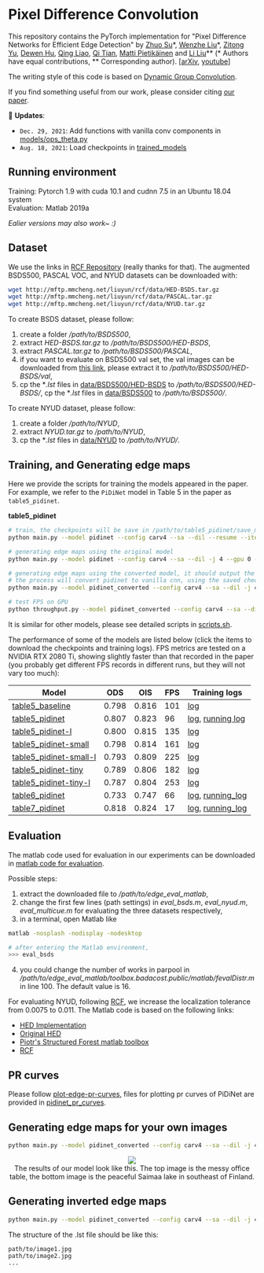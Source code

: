 # Pixel Difference Convolution

This repository contains the PyTorch implementation for 
"Pixel Difference Networks for Efficient Edge Detection" 
by 
[Zhuo Su](https://zhuogege1943.com/homepage/)\*, 
[Wenzhe Liu]()\*, 
[Zitong Yu](https://www.oulu.fi/university/researcher/zitong-yu),
[Dewen Hu](https://dblp.org/pers/h/Hu:Dewen.html), 
[Qing Liao](http://liaoqing.me/),
[Qi Tian](https://scholar.google.com/citations?user=61b6eYkAAAAJ&hl=en),
[Matti Pietikäinen](https://en.wikipedia.org/wiki/Matti_Pietik%C3%A4inen_(academic)) and 
[Li Liu](http://lilyliliu.com/)\*\* 
(\* Authors have equal contributions, \*\* Corresponding author). \[[arXiv](https://arxiv.org/abs/2108.07009), [youtube](https://www.youtube.com/watch?v=jEAh_4wm1UU)\]

The writing style of this code is based on [Dynamic Group Convolution](https://github.com/zhuogege1943/dgc).

If you find something useful from our work, please consider citing [our paper](pdc.bib). 

:rocket: **Updates**:
- `Dec. 29, 2021`: Add functions with vanilla conv components in [models/ops\_theta.py](models/ops_theta.py)
- `Aug. 18, 2021`: Load checkpoints in [trained\_models](trained_models)

## Running environment

Training: Pytorch 1.9 with cuda 10.1 and cudnn 7.5 in an Ubuntu 18.04 system <br>
Evaluation: Matlab 2019a

*Ealier versions may also work~ :)*

## Dataset

We use the links in [RCF Repository](https://github.com/yun-liu/rcf#testing-rcf) (really thanks for that). The augmented BSDS500, PASCAL VOC, and NYUD datasets can be downloaded with:

```bash
wget http://mftp.mmcheng.net/liuyun/rcf/data/HED-BSDS.tar.gz
wget http://mftp.mmcheng.net/liuyun/rcf/data/PASCAL.tar.gz
wget http://mftp.mmcheng.net/liuyun/rcf/data/NYUD.tar.gz
```

To create BSDS dataset, please follow:

1. create a folder */path/to/BSDS500*, 
2. extract *HED-BSDS.tar.gz* to */path/to/BSDS500/HED-BSDS*,
3. extract *PASCAL.tar.gz* to */path/to/BSDS500/PASCAL*,
4. if you want to evaluate on BSDS500 val set, the val images can be downloaded from [this link](https://drive.google.com/file/d/1q0jdUM9PStWT12o1RgTLOKOXN3Ql5OxS/view?usp=sharing), please extract it to */path/to/BSDS500/HED-BSDS/val*,
5. cp the \**.lst* files in [data/BSDS500/HED-BSDS](data/BSDS500/HED-BSDS) to */path/to/BSDS500/HED-BSDS/*, cp the \**.lst* files in [data/BSDS500](data/BSDS500) to */path/to/BSDS500/*.

To create NYUD dataset, please follow:

1. create a folder */path/to/NYUD*,
2. extract *NYUD.tar.gz* to */path/to/NYUD*,
3. cp the \**.lst* files in [data/NYUD](data/NYUD) to */path/to/NYUD/*.


## Training, and Generating edge maps

Here we provide the scripts for training the models appeared in the paper. For example, we refer to the `PiDiNet` model in Table 5 in the paper as `table5_pidinet`. 


**table5_pidinet**
```bash
# train, the checkpoints will be save in /path/to/table5_pidinet/save_models/ during training
python main.py --model pidinet --config carv4 --sa --dil --resume --iter-size 24 -j 4 --gpu 0 --epochs 20 --lr 0.005 --lr-type multistep --lr-steps 10-16 --wd 1e-4 --savedir /path/to/table5_pidinet --datadir /path/to/BSDS500 --dataset BSDS

# generating edge maps using the original model
python main.py --model pidinet --config carv4 --sa --dil -j 4 --gpu 0 --savedir /path/to/table5_pidinet --datadir /path/to/BSDS500 --dataset BSDS --evaluate /path/to/table5_pidinet/save_models/checkpointxxx.pth

# generating edge maps using the converted model, it should output the same results just like using the original model
# the process will convert pidinet to vanilla cnn, using the saved checkpoint
python main.py --model pidinet_converted --config carv4 --sa --dil -j 4 --gpu 0 --savedir /path/to/table5_pidinet --datadir /path/to/BSDS500 --dataset BSDS --evaluate /path/to/table5_pidinet/save_models/checkpointxxx.pth --evaluate-converted

# test FPS on GPU
python throughput.py --model pidinet_converted --config carv4 --sa --dil -j 1 --gpu 0 --datadir /path/to/BSDS500 --dataset BSDS
```

It is similar for other models, please see detailed scripts in [scripts.sh](scripts.sh).

The performance of some of the models are listed below (click the items to download the checkpoints and training logs). FPS metrics are tested on a NVIDIA RTX 2080 Ti, showing slightly faster than that recorded in the paper (you probably get different FPS records in different runs, but they will not vary too much):

| Model                  | ODS   | OIS   | FPS | Training logs |
|------------------------|-------|-------|-----|---------------|
| [table5_baseline](trained_models/table5_baseline.pth)        | 0.798 | 0.816 | 101 |[log](training_logs/table5_baseline.log) |
| [table5_pidinet](trained_models/table5_pidinet.pth)         | 0.807 | 0.823 | 96  |[log](training_logs/table5_pidinet.log), [running log](training_logs/table6_pidinet_running.log)|
| [table5_pidinet-l](trained_models/table5_pidinet-l.pth)       | 0.800 | 0.815 | 135 |[log](training_logs/table5_pidinet-l.log) |
| [table5_pidinet-small](trained_models/table5_pidinet-small.pth)   | 0.798 | 0.814 | 161 |[log](training_logs/table5_pidinet-small.log) |
| [table5_pidinet-small-l](trained_models/table5_pidinet-small-l.pth) | 0.793 | 0.809 | 225 |[log](training_logs/table5_pidinet-small-l.log) |
| [table5_pidinet-tiny](trained_models/table5_pidinet-tiny.pth)    | 0.789 | 0.806 | 182 |[log](training_logs/table5_pidinet-tiny.log) |
| [table5_pidinet-tiny-l](trained_models/table5_pidinet-tiny-l.pth)  | 0.787 | 0.804 | 253 |[log](training_logs/table5_pidinet-tiny-l.log ) |
| [table6_pidinet](trained_models/table6_pidinet.pth)         | 0.733 | 0.747 | 66  |[log](training_logs/table6_pidinet.log), [running_log](training_logs/table6_pidinet_running.log)|
| [table7_pidinet](trained_models/table7_pidinet.pth)         | 0.818 | 0.824 | 17  |[log](training_logs/table7_pidinet.log), [running_log](training_logs/table7_pidinet_running.log)|

## Evaluation

The matlab code used for evaluation in our experiments can be downloaded in [matlab code for evaluation](https://drive.google.com/file/d/16_aqTaeSiKPwCRMwdnvFXH7b7qYL_pKB/view?usp=sharing).

Possible steps:

1. extract the downloaded file to */path/to/edge_eval_matlab*,
2. change the first few lines (path settings) in *eval_bsds.m*, *eval_nyud.m*, *eval_multicue.m* for evaluating the three datasets respectively,
3. in a terminal, open Matlab like 
```bash
matlab -nosplash -nodisplay -nodesktop

# after entering the Matlab environment, 
>>> eval_bsds
```
4. you could change the number of works in parpool in */path/to/edge_eval_matlab/toolbox.badacost.public/matlab/fevalDistr.m* in line 100. The default value is 16.

For evaluating NYUD, following [RCF](https://openaccess.thecvf.com/content_cvpr_2017/html/Liu_Richer_Convolutional_Features_CVPR_2017_paper.html), we increase the localization tolerance from 0.0075 to 0.011. The Matlab code is based on the following links:

- [HED Implementation](https://github.com/xwjabc/hed)
- [Original HED](https://github.com/s9xie/hed)
- [Piotr's Structured Forest matlab toolbox](https://github.com/pdollar/edges)
- [RCF](https://github.com/yun-liu/rcf)

## PR curves
Please follow [plot-edge-pr-curves](https://github.com/MCG-NKU/plot-edge-pr-curves), files for plotting pr curves of PiDiNet are provided in [pidinet_pr_curves](pidinet_pr_curves).

## Generating edge maps for your own images
```bash
python main.py --model pidinet_converted --config carv4 --sa --dil -j 4 --gpu 0 --savedir /path/to/savedir --datadir /path/to/custom_images --dataset Custom --evaluate /path/to/table5_pidinet/save_models/checkpointxxx.pth --evaluate-converted
```

<div align=center>
<img src="https://user-images.githubusercontent.com/18327074/129970337-bb467a8c-825e-47ee-872c-533f0a5da37a.jpg"><br>
The results of our model look like this. The top image is the messy office table, the bottom image is the peaceful Saimaa lake in southeast of Finland.
</div>

## Generating inverted edge maps
```bash
python main.py --model pidinet_converted --config carv4 --sa --dil -j 4 --gpu 0 --savedir ./flickr/pidinet --datadir ./dir/flickr/ --dataset Custom --evaluate ./trained_models/table5_pidinet.pth --evaluate-converted
```

The structure of the .lst file should be like this:
```
path/to/image1.jpg
path/to/image2.jpg
...
```
